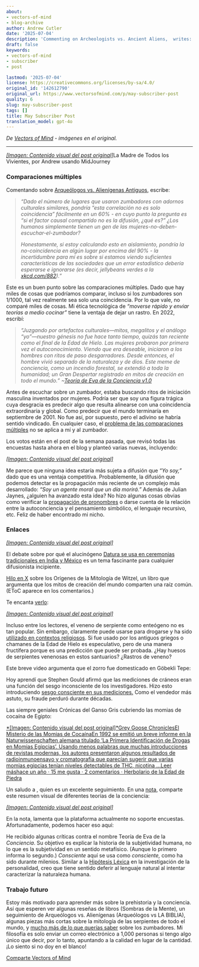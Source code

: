 ```yaml
---
about:
- vectors-of-mind
- blog-archive
author: Andrew Cutler
date: '2025-07-04'
description: 'Commenting on Archeologists vs. Ancient Aliens,  writes:'
draft: false
keywords:
- vectors-of-mind
- subscriber
- post

lastmod: '2025-07-04'
license: https://creativecommons.org/licenses/by-sa/4.0/
original_id: '142612790'
original_url: https://www.vectorsofmind.com/p/may-subscriber-post
quality: 6
slug: may-subscriber-post
tags: []
title: May Subscriber Post
translation_model: gpt-4o
---
```


*De [Vectors of Mind](https://www.vectorsofmind.com/p/may-subscriber-post) - imágenes en el original.*

---

[*[Imagen: Contenido visual del post original]*](https://substackcdn.com/image/fetch/$s_!xuOP!,f_auto,q_auto:good,fl_progressive:steep/https%3A%2F%2Fsubstack-post-media.s3.amazonaws.com%2Fpublic%2Fimages%2Faef0f7bb-4c41-4aca-b498-38a654d50a22_2048x2048.png)La Madre de Todos los Vivientes, por Andrew usando MidJourney

### Comparaciones múltiples

Comentando sobre [Arqueólogos vs. Alienígenas Antiguos](https://www.vectorsofmind.com/p/archeologists-vs-ancient-aliens), escribe:

> _“Dado el número de lugares que usaron zumbadores con adornos culturales similares, pondría “esta correlación no es solo coincidencia” fácilmente en un 60% - en cuyo punto la pregunta es “si el factor causal compartido no es la difusión, ¿qué es?” ¿Los humanos simplemente tienen un gen de las mujeres-no-deben-escuchar-el-zumbador?_
> 
> _Honestamente, si estoy calculando esto en aislamiento, pondría la no-coincidencia en algún lugar por encima del 90% - la incertidumbre para mí es sobre si estamos viendo suficientes características de las sociedades que un error estadístico debería esperarse e ignorarse (es decir, jellybeans verdes a la [xkcd.com/882](http://xkcd.com/882)).”_

Este es un buen punto sobre las comparaciones múltiples. Dado que hay miles de cosas que podríamos comparar, incluso si los zumbadores son 1/1000, tal vez realmente sea solo una coincidencia. Por lo que vale, no comparé miles de cosas. Mi ética tecnológica de _“moverse rápido y enviar teorías a medio cocinar”_ tiene la ventaja de dejar un rastro. En 2022, escribí:

> _“Juzgando por artefactos culturales—mitos, megalitos y el análogo “yo”—nuestro génesis no fue hace tanto tiempo, quizás tan reciente como el final de la Edad de Hielo. Las mujeres probaron por primera vez el autoconocimiento. Viendo que era deseable, iniciaron a los hombres con ritos de paso desgarradores. Desde entonces, el hombre vivió separado de la naturaleza y de dios. Este meme de conciencia, como un incendio forestal, se extendió a toda la humanidad; un Gran Despertar registrado en mitos de creación en todo el mundo.” ~[Teoría de Eva de la Conciencia v1.0](https://www.vectorsofmind.com/p/the-eve-theory-of-consciousness)_

Antes de escuchar sobre un zumbador, estaba buscando ritos de iniciación masculina inventados por mujeres. Podría ser que soy una figura trágica cuya desgracia es predecir algo que resulta alinearse con una coincidencia extraordinaria y global. Como predecir que el mundo terminaría en septiembre de 2001. No fue así, por supuesto, pero el adivino se habría sentido vindicado. En cualquier caso, el [problema de las comparaciones múltiples](https://en.wikipedia.org/wiki/Multiple_comparisons_problem) no se aplica a mí y al zumbador.

Los votos están en el post de la semana pasada, que revisó todas las encuestas hasta ahora en el blog y planteó varias nuevas, incluyendo:

[*[Imagen: Contenido visual del post original]*](https://substackcdn.com/image/fetch/$s_!YYq_!,f_auto,q_auto:good,fl_progressive:steep/https%3A%2F%2Fsubstack-post-media.s3.amazonaws.com%2Fpublic%2Fimages%2F092a248f-d4d2-4c15-8e91-3688ee5ee06c_610x500.png)

Me parece que ninguna idea estaría más sujeta a difusión que _“Yo soy,”_ dado que es una ventaja competitiva. Probablemente, la difusión que podemos detectar es la propagación más reciente de un complejo más desarrollado: _“Soy un agente moral que un día morirá.”_ Además de Julian Jaynes, ¿alguien ha avanzado esta idea? No hizo algunas cosas obvias como verificar la [propagación de pronombres](https://www.vectorsofmind.com/p/the-unreasonable-effectiveness-of) o darse cuenta de la relación entre la autoconciencia y el pensamiento simbólico, el lenguaje recursivo, etc. Feliz de haber encontrado mi nicho.

### Enlaces

[*[Imagen: Contenido visual del post original]*](https://substackcdn.com/image/fetch/$s_!95Qh!,f_auto,q_auto:good,fl_progressive:steep/https%3A%2F%2Fsubstack-post-media.s3.amazonaws.com%2Fpublic%2Fimages%2F95174c6a-d1fa-43d9-9f5d-dd0b08a38e1d_1344x896.png)

El debate sobre por qué el alucinógeno [Datura se usa en ceremonias tradicionales en India y México](https://en.wikipedia.org/wiki/Datura_metel#Introduction_to_India_and_Africa) es un tema fascinante para cualquier difusionista incipiente.

[Hilo en X](https://twitter.com/_anantashesha/status/1776680715892989983) sobre los Orígenes de la Mitología de Witzel, un libro que argumenta que los mitos de creación del mundo comparten una raíz común. (EToC aparece en los comentarios.)

Te encanta [verlo](https://www.indiatoday.in/india/story/youtuber-elvish-yadav-detained-in-noida-in-snake-venom-at-rave-case-2516007-2024-03-17):

[*[Imagen: Contenido visual del post original]*](https://substackcdn.com/image/fetch/$s_!ppMy!,f_auto,q_auto:good,fl_progressive:steep/https%3A%2F%2Fsubstack-post-media.s3.amazonaws.com%2Fpublic%2Fimages%2Fe0297198-a967-446b-88d0-86391c6c8f9c_706x700.png)

Incluso entre los lectores, el veneno de serpiente como enteógeno no es tan popular. Sin embargo, claramente puede usarse para drogarse y ha sido [utilizado en contextos religiosos](https://www.youtube.com/watch?v=iyoL8tjB_hc). Si fue usado por los antiguos griegos o chamanes de la Edad de Hielo es especulativo, pero de una manera fructífera porque es una predicción que puede ser probada. ¿Hay huesos de serpientes venenosas en estos santuarios? ¿Rastros de veneno?

Este breve video argumenta que el zorro fue domesticado en Göbekli Tepe:

Hoy aprendí que Stephen Gould afirmó que las mediciones de cráneos eran una función del sesgo inconsciente de los investigadores. Hizo esto introduciendo [sesgo consciente en sus mediciones.](https://sociobiology.wordpress.com/2012/03/17/scientific-error-scientific-fraud-why-did-gould-claim-morton-mismeasured-skulls/) Como el vendedor más astuto, su fraude perduró durante décadas.

Las siempre geniales Crónicas del Ganso Gris cubriendo las momias de cocaína de Egipto:

[*[Imagen: Contenido visual del post original]*Grey Goose ChroniclesEl Misterio de las Momias de CocaínaEn 1992 se emitió un breve informe en la Naturwissenschaften alemana titulado ‘La Primera Identificación de Drogas en Momias Egipcias’. Usando menos palabras que muchas introducciones de revistas modernas, los autores presentaron algunos resultados de radioinmunoensayo y cromatografía que parecían sugerir que varias momias egipcias tenían niveles detectables de THC, nicotina …Leer máshace un año · 15 me gusta · 2 comentarios · Herbolario de la Edad de Piedra](https://www.stoneageherbalist.com/p/the-mystery-of-the-cocaine-mummies?utm_source=substack&utm_campaign=post_embed&utm_medium=web)

Un saludo a , quien es un excelente seguimiento. En una [nota](https://substack.com/@stetson/note/c-51639308), comparte este resumen visual de diferentes teorías de la conciencia:

[*[Imagen: Contenido visual del post original]*](https://substackcdn.com/image/fetch/$s_!XVO2!,f_auto,q_auto:good,fl_progressive:steep/https%3A%2F%2Fsubstack-post-media.s3.amazonaws.com%2Fpublic%2Fimages%2F26d44c6a-120a-4312-9879-9ba682c3c335_600x975.png)

En la nota, lamenta que la plataforma actualmente no soporte encuestas. Afortunadamente, podemos hacer eso aquí:

He recibido algunas críticas contra el nombre Teoría de Eva de la _Conciencia_. Su objetivo es explicar la historia de la subjetividad humana, no lo que es la subjetividad en un sentido metafísico. (Aunque lo primero informa lo segundo.) _Consciente_ aquí se usa como _consciente,_ como ha sido durante milenios. Similar a la [Hipótesis Léxica](https://en.wikipedia.org/wiki/Lexical_hypothesis) en la investigación de la personalidad, creo que tiene sentido deferir al lenguaje natural al intentar caracterizar la naturaleza humana.

### Trabajo futuro

Estoy más motivado para aprender más sobre la prehistoria y la conciencia. Así que esperen ver algunas reseñas de libros (Sombras de la Mente), un seguimiento de Arqueólogos vs. Alienígenas (Arqueólogos vs LA BIBLIA), algunas piezas más cortas sobre la mitología de las serpientes de todo el mundo, y [mucho más de lo que querías saber](https://slatestarcodex.com/tag/much-more-than-you-wanted-to-know/) sobre los zumbadores. Mi filosofía es solo enviar un correo electrónico a 1,000 personas si tengo algo único que decir, por lo tanto, apuntando a la calidad en lugar de la cantidad. ¡Lo siento si no doy en el blanco!

[Comparte Vectors of Mind](https://www.vectorsofmind.com/?utm_source=substack&utm_medium=email&utm_content=share&action=share)